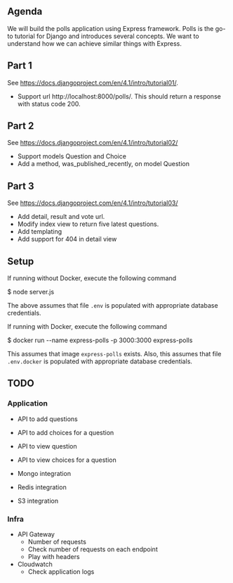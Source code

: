 ## Agenda

We will build the polls application using Express framework. Polls is the go-to tutorial for Django and introduces several concepts. We want to understand how we can achieve similar things with Express.

## Part 1

See https://docs.djangoproject.com/en/4.1/intro/tutorial01/.

* Support url http://localhost:8000/polls/. This should return a response with status code 200.

## Part 2

See https://docs.djangoproject.com/en/4.1/intro/tutorial02/

* Support models Question and Choice
* Add a method, was_published_recently, on model Question

## Part 3

See https://docs.djangoproject.com/en/4.1/intro/tutorial03/

* Add detail, result and vote url.
* Modify index view to return five latest questions.
* Add templating
* Add support for 404 in detail view

## Setup

If running without Docker, execute the following command

  $ node server.js

The above assumes that file `.env` is populated with appropriate database credentials.

If running with Docker, execute the following command

  $ docker run --name express-polls -p 3000:3000 express-polls

This assumes that image `express-polls` exists. Also, this assumes that file `.env.docker` is populated with appropriate database credentials.

## TODO

### Application
- API to add questions
- API to add choices for a question
- API to view question
- API to view choices for a question

- Mongo integration
- Redis integration
- S3 integration

### Infra
- API Gateway
  - Number of requests
  - Check number of requests on each endpoint
  - Play with headers
- Cloudwatch
  - Check application logs
